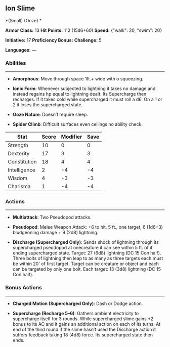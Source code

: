 ## Ion Slime
*(Small) (Ooze) *

**Armor Class:** 13
**Hit Points:** 112 (15d6+60)
**Speed:** {"walk": 20, "swim": 20}

**Initiative:** 17
**Proficiency Bonus:**
**Challenge:** 5

**Languages:** —

### Abilities
 --- 
- **Amorphous**: Move through space 1ft.+ wide with o squeezing.

- **Ionic Form**: Whenever subjected to lightning it takes no damage and instead regains hp equal to lightning dealt. Its Supercharge then recharges. If it takes cold while supercharged it must roll a d6. On a 1 or 2 it loses the supercharged state.

- **Ooze Nature**: Doesn’t require sleep.

- **Spider Climb**: Difficult surfaces even ceilings no ability check.



| Stat | Score | Modifier | Save |
| ---- | ---- | ---- | ---- |
| Strength | 10 | 0 | 0 |
| Dexterity | 17 | 3 | 3 |
| Constitution | 18 | 4 | 4 |
| Intelligence | 2 | -4 | -4 |
| Wisdom | 4 | -3 | -3 |
| Charisma | 1 | -4 | -4 |

### Actions
 --- 
- **Multiattack**: Two Pseudopod attacks.

- **Pseudopod**: Melee Weapon Attack: +6 to hit, 5 ft., one target, 6 (1d6+3) bludgeoning damage + 9 (2d8) lightning.

- **Discharge (Supercharged Only)**: Sends shock of lightning through its supercharged pseudopod at onecreature it can see within 5 ft. of it ending supercharged state. Target: 27 (6d8) lightning (DC 15 Con half). Three bolts of lightning then leap to as many as three targets each must be within 20' of first target. Target can be creature or object and each can be targeted by only one bolt. Each target: 13 (3d8) lightning (DC 15 Con half).

### Bonus Actions
 --- 
- **Charged Motion (Supercharged Only)**: Dash or Dodge action.

- **Supercharge (Recharge 5–6)**: Gathers ambient electricity to supercharge itself for 3 rounds. While supercharged slime gains +2 bonus to its AC and it gains an additional action on each of its turns. At end of the third round if the slime hasn’t used the Discharge action it suffers feedback taking 18 (4d8) force. Its supercharged state then ends.

